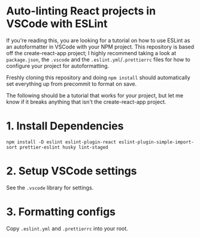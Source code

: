 # Auto-linting React projects in VSCode with ESLint

If you're reading this, you are looking for a tutorial on how to use ESLint as an autoformatter in VSCode with your NPM project. This repository is based off the create-react-app project; I highly recommend taking a look at `package.json`, the `.vscode` and the `.eslint.yml`/`.prettierrc` files for how to configure your project for autoformatting.

Freshly cloning this repository and doing `npm install` should automatically set everything up from precommit to format on save.

The following should be a tutorial that works for your project, but let me know if it breaks anything that isn't the create-react-app project.

# 1. Install Dependencies

```
npm install -D eslint eslint-plugin-react eslint-plugin-simple-import-sort prettier-eslint husky lint-staged
```

# 2. Setup VSCode settings

See the `.vscode` library for settings.

# 3. Formatting configs

Copy `.eslint.yml` and `.prettierrc` into your root.
